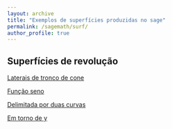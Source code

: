 ```yaml
---
layout: archive
title: "Exemplos de superfícies produzidas no sage"
permalink: /sagemath/surf/
author_profile: true
---
```


## Superfícies de revolução

[Laterais de tronco de cone](https://rogeriotc.github.io/files/surf_rev.html)

[Função seno](https://rogeriotc.github.io/files/revsin.html)

[Delimitada por duas curvas](https://rogeriotc.github.io/files/rev2ex.html)

[Em torno de y](https://rogeriotc.github.io/files/revcos.html)
